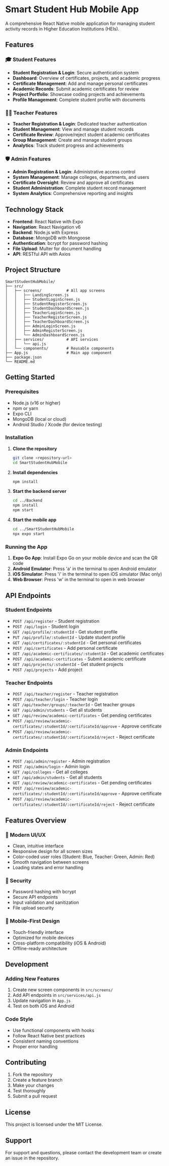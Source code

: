 # Smart Student Hub Mobile App

A comprehensive React Native mobile application for managing student activity records in Higher Education Institutions (HEIs).

## Features

### 🎓 Student Features
- **Student Registration & Login**: Secure authentication system
- **Dashboard**: Overview of certificates, projects, and academic progress
- **Certificate Management**: Add and manage personal certificates
- **Academic Records**: Submit academic certificates for review
- **Project Portfolio**: Showcase coding projects and achievements
- **Profile Management**: Complete student profile with documents

### 👨‍🏫 Teacher Features
- **Teacher Registration & Login**: Dedicated teacher authentication
- **Student Management**: View and manage student records
- **Certificate Review**: Approve/reject student academic certificates
- **Group Management**: Create and manage student groups
- **Analytics**: Track student progress and achievements

### 🛡️ Admin Features
- **Admin Registration & Login**: Administrative access control
- **System Management**: Manage colleges, departments, and users
- **Certificate Oversight**: Review and approve all certificates
- **Student Administration**: Complete student record management
- **System Analytics**: Comprehensive reporting and insights

## Technology Stack

- **Frontend**: React Native with Expo
- **Navigation**: React Navigation v6
- **Backend**: Node.js with Express
- **Database**: MongoDB with Mongoose
- **Authentication**: bcrypt for password hashing
- **File Upload**: Multer for document handling
- **API**: RESTful API with Axios

## Project Structure

```
SmartStudentHubMobile/
├── src/
│   ├── screens/           # All app screens
│   │   ├── LandingScreen.js
│   │   ├── StudentLoginScreen.js
│   │   ├── StudentRegisterScreen.js
│   │   ├── StudentDashboardScreen.js
│   │   ├── TeacherLoginScreen.js
│   │   ├── TeacherRegisterScreen.js
│   │   ├── TeacherDashboardScreen.js
│   │   ├── AdminLoginScreen.js
│   │   ├── AdminRegisterScreen.js
│   │   └── AdminDashboardScreen.js
│   ├── services/          # API services
│   │   └── api.js
│   └── components/        # Reusable components
├── App.js                 # Main app component
├── package.json
└── README.md
```

## Getting Started

### Prerequisites
- Node.js (v16 or higher)
- npm or yarn
- Expo CLI
- MongoDB (local or cloud)
- Android Studio / Xcode (for device testing)

### Installation

1. **Clone the repository**
   ```bash
   git clone <repository-url>
   cd SmartStudentHubMobile
   ```

2. **Install dependencies**
   ```bash
   npm install
   ```

3. **Start the backend server**
   ```bash
   cd ../Backend
   npm install
   npm start
   ```

4. **Start the mobile app**
   ```bash
   cd ../SmartStudentHubMobile
   npx expo start
   ```

### Running the App

1. **Expo Go App**: Install Expo Go on your mobile device and scan the QR code
2. **Android Emulator**: Press 'a' in the terminal to open Android emulator
3. **iOS Simulator**: Press 'i' in the terminal to open iOS simulator (Mac only)
4. **Web Browser**: Press 'w' in the terminal to open in web browser

## API Endpoints

### Student Endpoints
- `POST /api/register` - Student registration
- `POST /api/login` - Student login
- `GET /api/profile/:studentId` - Get student profile
- `PUT /api/profile/:studentId` - Update student profile
- `GET /api/certificates/:studentId` - Get personal certificates
- `POST /api/certificates` - Add personal certificate
- `GET /api/academic-certificates/:studentId` - Get academic certificates
- `POST /api/academic-certificates` - Submit academic certificate
- `GET /api/projects/:studentId` - Get student projects
- `POST /api/projects` - Add project

### Teacher Endpoints
- `POST /api/teacher/register` - Teacher registration
- `POST /api/teacher/login` - Teacher login
- `GET /api/teacher/groups/:teacherId` - Get teacher groups
- `GET /api/admin/students` - Get all students
- `GET /api/review/academic-certificates` - Get pending certificates
- `POST /api/review/academic-certificates/:studentId/:certificateId/approve` - Approve certificate
- `POST /api/review/academic-certificates/:studentId/:certificateId/reject` - Reject certificate

### Admin Endpoints
- `POST /api/admin/register` - Admin registration
- `POST /api/admin/login` - Admin login
- `GET /api/colleges` - Get all colleges
- `GET /api/admin/students` - Get all students
- `GET /api/review/academic-certificates` - Get pending certificates
- `POST /api/review/academic-certificates/:studentId/:certificateId/approve` - Approve certificate
- `POST /api/review/academic-certificates/:studentId/:certificateId/reject` - Reject certificate

## Features Overview

### 🎨 Modern UI/UX
- Clean, intuitive interface
- Responsive design for all screen sizes
- Color-coded user roles (Student: Blue, Teacher: Green, Admin: Red)
- Smooth navigation between screens
- Loading states and error handling

### 🔐 Security
- Password hashing with bcrypt
- Secure API endpoints
- Input validation and sanitization
- File upload security

### 📱 Mobile-First Design
- Touch-friendly interface
- Optimized for mobile devices
- Cross-platform compatibility (iOS & Android)
- Offline-ready architecture

## Development

### Adding New Features
1. Create new screen components in `src/screens/`
2. Add API endpoints in `src/services/api.js`
3. Update navigation in `App.js`
4. Test on both iOS and Android

### Code Style
- Use functional components with hooks
- Follow React Native best practices
- Consistent naming conventions
- Proper error handling

## Contributing

1. Fork the repository
2. Create a feature branch
3. Make your changes
4. Test thoroughly
5. Submit a pull request

## License

This project is licensed under the MIT License.

## Support

For support and questions, please contact the development team or create an issue in the repository.
